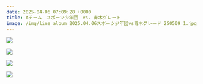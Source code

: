 ```yaml
---
date: 2025-04-06 07:09:28 +0000
title: Aチーム　スポーツ少年団　vs. 青木グレート
image: /img/line_album_2025.04.06スポーツ少年団vs青木グレード_250509_1.jpg
---
```

![](/img/line_album_2025.04.06スポーツ少年団vs青木グレード_250509_2.jpg)

![](/img/line_album_2025.04.06スポーツ少年団vs青木グレード_250509_3.jpg)

![](/img/line_album_2025.04.06スポーツ少年団vs青木グレード_250509_4.jpg)

![](/img/line_album_2025.04.06スポーツ少年団vs青木グレード_250509_5.jpg)
